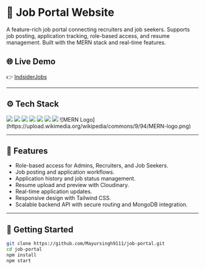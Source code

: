 # 💼 Job Portal Website

A feature-rich job portal connecting recruiters and job seekers. Supports job posting, application tracking, role-based access, and resume management. Built with the MERN stack and real-time features.

## 🌐 Live Demo
👉 [IndsiderJobs](https://job-portal-0007.netlify.app/)

---

## ⚙️ Tech Stack

<p>
  <img src="https://img.shields.io/badge/React.js-20232A?style=for-the-badge&logo=react&logoColor=61DAFB"/>
  <img src="https://img.shields.io/badge/Node.js-339933?style=for-the-badge&logo=nodedotjs&logoColor=white"/>
  <img src="https://img.shields.io/badge/Express.js-000000?style=for-the-badge&logo=express&logoColor=white"/>
  <img src="https://img.shields.io/badge/MongoDB-4DB33D?style=for-the-badge&logo=mongodb&logoColor=white"/>
  <img src="https://img.shields.io/badge/Clerk-3D3D3D?style=for-the-badge&logoColor=white"/>
  <img src="https://img.shields.io/badge/Cloudinary-3448C5?style=for-the-badge&logo=cloudinary&logoColor=white"/>
  <img src="https://img.shields.io/badge/TailwindCSS-06B6D4?style=for-the-badge&logo=tailwindcss&logoColor=white"/>
  ![MERN Logo](https://upload.wikimedia.org/wikipedia/commons/9/94/MERN-logo.png)
</p>

---

## 🔑 Features

- Role-based access for Admins, Recruiters, and Job Seekers.
- Job posting and application workflows.
- Application history and job status management.
- Resume upload and preview with Cloudinary.
- Real-time application updates.
- Responsive design with Tailwind CSS.
- Scalable backend API with secure routing and MongoDB integration.

---

## 🚀 Getting Started

```bash
git clone https://github.com/Mayursingh9111/job-portal.git
cd job-portal
npm install
npm start
